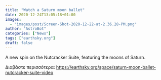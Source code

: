 ```yaml
---
title: "Watch a Saturn moon ballet"
date: 2020-12-24T13:05:18+01:00
images:
  - "images/post/Screen-Shot-2020-12-22-at-2.36.28-PM.png"
author: "AstroBot"
categories: ["News"]
tags: ["earthsky.org"]
draft: false
---
```


A new spin on the Nutcracker Suite, featuring the moons of Saturn.  

Διαβάστε περισσότερα: https://earthsky.org/space/saturn-moon-ballet-nutcracker-suite-video

